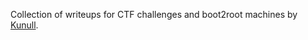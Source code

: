 Collection of writeups for CTF challenges and boot2root machines by [Kunull](https://kunull.vercel.app).
